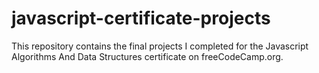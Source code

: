 # javascript-certificate-projects
This repository contains the final projects I completed for the Javascript Algorithms And Data Structures certificate on freeCodeCamp.org.
